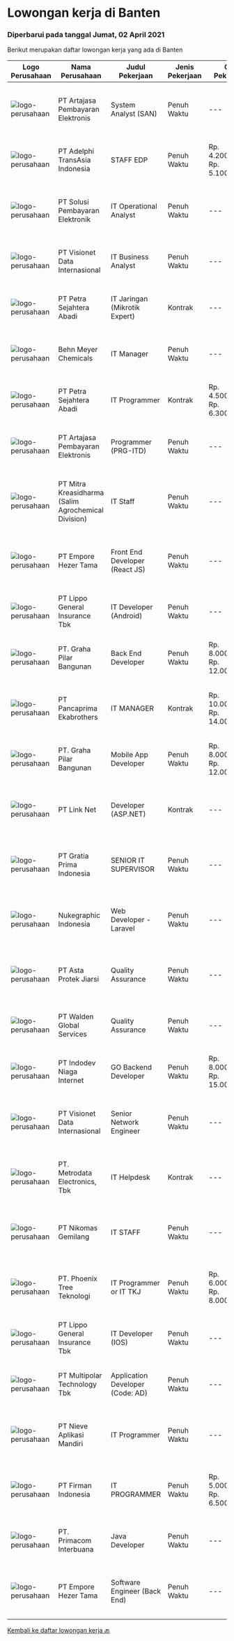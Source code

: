 
  # Lowongan kerja di Banten

  ### Diperbarui pada tanggal Jumat, 02 April 2021

  Berikut merupakan daftar lowongan kerja yang ada di Banten

  |Logo Perusahaan | Nama Perusahaan | Judul Pekerjaan | Jenis Pekerjaan | Gaji Pekerjaan | Lokasi | Deskripsi | Tanggal diunggah | Pranala |
  | -------------- | --------------- | --------------- | --------- | --------- | -------------- | ------- | ----------- | ----------- |
  |![logo-perusahaan](https://image-service-cdn.seek.com.au/5690fcfc82c15b6adca47b5c8a0e517f9adfa7ef/ee4dce1061f3f616224767ad58cb2fc751b8d2dc)|PT Artajasa Pembayaran Elektronis|System Analyst (SAN)|Penuh Waktu|---|Tangerang|AREAS OF RESPONSIBILITY: Deploy, maintain, and troubleshoot core business applications, including application servers, associated hardware, endpoints,...|Kamis, 01 April 2021|https://www.jobstreet.co.id/id/job/system-analyst-san-3496317?token=0~db84204d-9840-4603-b737-2ec408c323fa&sectionRank=1&jobId=jobstreet-id-job-3496317|
|![logo-perusahaan](https://image-service-cdn.seek.com.au/ee89ef3a92a149206542c302cbbd383572faf5b9/ee4dce1061f3f616224767ad58cb2fc751b8d2dc)|PT Adelphi TransAsia Indonesia|STAFF EDP|Penuh Waktu|Rp. 4.200.000-Rp. 5.100.000|Tangerang|Kualifikasi Umum : Usia Maksimal 24 Tahun Pendidikan Minimal D3 Sehat Jasmani dan Rohani Memiliki Tanggung Jawab &amp; Etos Kerja Yang Baik...|Rabu, 31 Maret 2021|https://www.jobstreet.co.id/id/job/staff-edp-3495756?token=0~db84204d-9840-4603-b737-2ec408c323fa&sectionRank=2&jobId=jobstreet-id-job-3495756|
|![logo-perusahaan](https://image-service-cdn.seek.com.au/0951f76d769cc4b2ca1a916363a69c06692de3f4/ee4dce1061f3f616224767ad58cb2fc751b8d2dc)|PT Solusi Pembayaran Elektronik|IT Operational Analyst|Penuh Waktu|---|Tangerang|Kualifikasi: Minimal pendidikan D3/S1, Teknik Informatika/ Sistem informasi Minimal pernah terlibat sebagai tim NSOC / operational / monitoring...|Rabu, 31 Maret 2021|https://www.jobstreet.co.id/id/job/it-operational-analyst-3496089?token=0~db84204d-9840-4603-b737-2ec408c323fa&sectionRank=3&jobId=jobstreet-id-job-3496089|
|![logo-perusahaan](https://image-service-cdn.seek.com.au/fc7e784b16ac3837d6f7ed1623edef9ed12c6a44/ee4dce1061f3f616224767ad58cb2fc751b8d2dc)|PT Visionet Data Internasional|IT Business Analyst|Penuh Waktu|---|Tangerang|Job Descriptions: Gather insight from corporate executive about business needs and future growth Ensure applications are compatible with the user...|Rabu, 31 Maret 2021|https://www.jobstreet.co.id/id/job/it-business-analyst-3495875?token=0~db84204d-9840-4603-b737-2ec408c323fa&sectionRank=4&jobId=jobstreet-id-job-3495875|
|![logo-perusahaan](https://image-service-cdn.seek.com.au/86675ee035430c331caf15cde73e5cf8d66a7a75/ee4dce1061f3f616224767ad58cb2fc751b8d2dc)|PT Petra Sejahtera Abadi|IT Jaringan (Mikrotik Expert)|Kontrak|---|Tangerang|Sarjana Teknik Informatika / Teknik Komputer / Sistem Informasi / Pendidikan Terkait dengan IPK minimal 3,00 (skala 4). Memahami Rancangan...|Rabu, 31 Maret 2021|https://www.jobstreet.co.id/id/job/it-jaringan-mikrotik-expert-3496022?token=0~db84204d-9840-4603-b737-2ec408c323fa&sectionRank=5&jobId=jobstreet-id-job-3496022|
|![logo-perusahaan](https://image-service-cdn.seek.com.au/338d0e169c31c5838a39bde5f253cb824139c862/ee4dce1061f3f616224767ad58cb2fc751b8d2dc)|Behn Meyer Chemicals|IT Manager|Penuh Waktu|---|Tangerang|Responsibilities: Responsible for entire process related to the IT, such as make strategic planning for the implementation of IT in accordance with...|Rabu, 31 Maret 2021|https://www.jobstreet.co.id/id/job/it-manager-3496044?token=0~db84204d-9840-4603-b737-2ec408c323fa&sectionRank=6&jobId=jobstreet-id-job-3496044|
|![logo-perusahaan](https://image-service-cdn.seek.com.au/86675ee035430c331caf15cde73e5cf8d66a7a75/ee4dce1061f3f616224767ad58cb2fc751b8d2dc)|PT Petra Sejahtera Abadi|IT Programmer|Kontrak|Rp. 4.500.000-Rp. 6.300.000|Tangerang|Kualifikasi: Sarjana Teknik Informatika / Teknik Komputer / Sistem Informasi / Pendidikan Terkait dengan IPK minimal 3,00 (skala 4). Memahami logika...|Rabu, 31 Maret 2021|https://www.jobstreet.co.id/id/job/it-programmer-3496017?token=0~db84204d-9840-4603-b737-2ec408c323fa&sectionRank=7&jobId=jobstreet-id-job-3496017|
|![logo-perusahaan](https://image-service-cdn.seek.com.au/5690fcfc82c15b6adca47b5c8a0e517f9adfa7ef/ee4dce1061f3f616224767ad58cb2fc751b8d2dc)|PT Artajasa Pembayaran Elektronis|Programmer (PRG-ITD)|Penuh Waktu|---|Tangerang|AREAS OF RESPONSIBILITY: Apply industry best practices to design, develop, test, deploy, support and maintain complex applications in clean and...|Kamis, 01 April 2021|https://www.jobstreet.co.id/id/job/programmer-prg-itd-3496318?token=0~db84204d-9840-4603-b737-2ec408c323fa&sectionRank=8&jobId=jobstreet-id-job-3496318|
|![logo-perusahaan](https://image-service-cdn.seek.com.au/ad4c5c3473609efa8641fdacdcedbb8ec0a8c11d/ee4dce1061f3f616224767ad58cb2fc751b8d2dc)|PT Mitra Kreasidharma (Salim Agrochemical Division)|IT Staff|Penuh Waktu|---|Banten|1. Usia maksimal 30 tahun2. Pendidikan S1 Teknik informatika3. Pengalaman Minimal 1 tahun4. Memahami SQL/Mysql, bahasa pemrograman PHP, Linux Server,...|Rabu, 31 Maret 2021|https://www.jobstreet.co.id/id/job/it-staff-3495077?token=0~db84204d-9840-4603-b737-2ec408c323fa&sectionRank=9&jobId=jobstreet-id-job-3495077|
|![logo-perusahaan](https://image-service-cdn.seek.com.au/787b96bc1ac0177767cb34e4b520d3837d02d7bf/ee4dce1061f3f616224767ad58cb2fc751b8d2dc)|PT Empore Hezer Tama|Front End Developer (React JS)|Penuh Waktu|---|Tangerang|Main Jobs: Develops and maintains the front-end of the product.  Be able to write clear, concise source-code documentation, unit and integration...|Kamis, 01 April 2021|https://www.jobstreet.co.id/id/job/front-end-developer-react-js-3496498?token=0~db84204d-9840-4603-b737-2ec408c323fa&sectionRank=10&jobId=jobstreet-id-job-3496498|
|![logo-perusahaan](https://image-service-cdn.seek.com.au/eb0d7f429bf570c0d557aa8387372d44f8f256d2/ee4dce1061f3f616224767ad58cb2fc751b8d2dc)|PT Lippo General Insurance Tbk|IT Developer (Android)|Penuh Waktu|---|Banten|Deskripsi pekerjaan: Membuat kode program, debug program dan memastikan program aplikasi berjalan sesuai dengan rancangan yang telah dibuat...|Kamis, 01 April 2021|https://www.jobstreet.co.id/id/job/it-developer-android-3487992?token=0~db84204d-9840-4603-b737-2ec408c323fa&sectionRank=11&jobId=jobstreet-id-job-3487992|
|![logo-perusahaan](https://image-service-cdn.seek.com.au/e8c418c5d24c845670fec450e807f0081ad1e749/ee4dce1061f3f616224767ad58cb2fc751b8d2dc)|PT. Graha Pilar Bangunan|Back End Developer|Penuh Waktu|Rp. 8.000.000-Rp. 12.000.000|Tangerang|Responsibilities: Write Back-End Codes (API) for company's marketplace website Deploy, update and maintain the code Provide technical insight...|Kamis, 01 April 2021|https://www.jobstreet.co.id/id/job/back-end-developer-3488392?token=0~db84204d-9840-4603-b737-2ec408c323fa&sectionRank=12&jobId=jobstreet-id-job-3488392|
|![logo-perusahaan](https://us.123rf.com/450wm/pavelstasevich/pavelstasevich1811/pavelstasevich181101027/112815900-stock-vector-no-image-available-icon-flat-vector.jpg?ver=6)|PT Pancaprima Ekabrothers|IT MANAGER|Kontrak|Rp. 10.000.000-Rp. 14.000.000|Tangerang|Deskripsi PekerjaanKualifikasi : · Pendidikan minimal S1 komputer, teknik atau sejenisnya· Pengalaman minimal 3 tahun di posisi manager· Mempunyai...|Selasa, 30 Maret 2021|https://www.jobstreet.co.id/id/job/it-manager-3494038?token=0~db84204d-9840-4603-b737-2ec408c323fa&sectionRank=13&jobId=jobstreet-id-job-3494038|
|![logo-perusahaan](https://image-service-cdn.seek.com.au/e8c418c5d24c845670fec450e807f0081ad1e749/ee4dce1061f3f616224767ad58cb2fc751b8d2dc)|PT. Graha Pilar Bangunan|Mobile App Developer|Penuh Waktu|Rp. 8.000.000-Rp. 12.000.000|Tangerang|Responsibilities: Write Cross-platform Mobile App Code for Android and iOS Deploy, update and maintain the code Provide technical insight regarding...|Kamis, 01 April 2021|https://www.jobstreet.co.id/id/job/mobile-app-developer-3488391?token=0~db84204d-9840-4603-b737-2ec408c323fa&sectionRank=14&jobId=jobstreet-id-job-3488391|
|![logo-perusahaan](https://image-service-cdn.seek.com.au/88bb9f73490f8f97e248ae37fe959673bbd84f99/ee4dce1061f3f616224767ad58cb2fc751b8d2dc)|PT Link Net|Developer (ASP.NET)|Kontrak|---|Tangerang|Kandidat harus memiliki setidaknya Gelar Sarjana di Ilmu Komputer/Teknologi Informasi atau setara. Setidaknya memiliki 2 tahun pengalaman dalam bidang...|Kamis, 01 April 2021|https://www.jobstreet.co.id/id/job/developer-asp-net-3488237?token=0~db84204d-9840-4603-b737-2ec408c323fa&sectionRank=15&jobId=jobstreet-id-job-3488237|
|![logo-perusahaan](https://image-service-cdn.seek.com.au/a75c0b356cfb4ba003cb5b513d7b06709072b645/ee4dce1061f3f616224767ad58cb2fc751b8d2dc)|PT Gratia Prima Indonesia|SENIOR IT SUPERVISOR|Penuh Waktu|---|Tangerang|Job Description: Perform assessments on company systems to ensure proper operations and to identify any issues that need to be addressed Organize and...|Kamis, 01 April 2021|https://www.jobstreet.co.id/id/job/senior-it-supervisor-3488547?token=0~db84204d-9840-4603-b737-2ec408c323fa&sectionRank=16&jobId=jobstreet-id-job-3488547|
|![logo-perusahaan](https://image-service-cdn.seek.com.au/386c711446abe5658e59252aba9dd486a95a4d59/ee4dce1061f3f616224767ad58cb2fc751b8d2dc)|Nukegraphic Indonesia|Web Developer - Laravel|Penuh Waktu|---|Tangerang|Job Description:Working together in web development life cycles with clients, designers, front-end developers, and the rest of the development teams...|Selasa, 30 Maret 2021|https://www.jobstreet.co.id/id/job/web-developer-laravel-3494415?token=0~db84204d-9840-4603-b737-2ec408c323fa&sectionRank=17&jobId=jobstreet-id-job-3494415|
|![logo-perusahaan](https://image-service-cdn.seek.com.au/f490de5ba66bd1948151a7f71bf2fdc5aa0278ba/ee4dce1061f3f616224767ad58cb2fc751b8d2dc)|PT Asta Protek Jiarsi|Quality Assurance|Penuh Waktu|---|Tangerang|Job Description: Analysts and interacting with Developers Working closely with software developers to develop test specifications and build test cases...|Senin, 29 Maret 2021|https://www.jobstreet.co.id/id/job/quality-assurance-3493606?token=0~db84204d-9840-4603-b737-2ec408c323fa&sectionRank=18&jobId=jobstreet-id-job-3493606|
|![logo-perusahaan](https://image-service-cdn.seek.com.au/50be4a53df7e59e003b79dbee84684ababc187af/ee4dce1061f3f616224767ad58cb2fc751b8d2dc)|PT Walden Global Services|Quality Assurance|Penuh Waktu|---|Tangerang|Candidate must possess at least a Diploma, Bachelor's Degree, Computer Science/Information Technology or equivalent. Required skill(s): Software...|Selasa, 30 Maret 2021|https://www.jobstreet.co.id/id/job/quality-assurance-3494620?token=0~db84204d-9840-4603-b737-2ec408c323fa&sectionRank=19&jobId=jobstreet-id-job-3494620|
|![logo-perusahaan](https://image-service-cdn.seek.com.au/0fb4dd7a4e851a8c110f4f9244ae1d3ffdba0771/ee4dce1061f3f616224767ad58cb2fc751b8d2dc)|PT Indodev Niaga Internet|GO Backend Developer|Penuh Waktu|Rp. 8.000.000-Rp. 15.000.000|Tangerang|2+ years of working experience with Golang; Experience with cloud services; Ability to write clean and easily maintained code. Job Description : Your...|Kamis, 01 April 2021|https://www.jobstreet.co.id/id/job/go-backend-developer-3488633?token=0~db84204d-9840-4603-b737-2ec408c323fa&sectionRank=20&jobId=jobstreet-id-job-3488633|
|![logo-perusahaan](https://image-service-cdn.seek.com.au/fc7e784b16ac3837d6f7ed1623edef9ed12c6a44/ee4dce1061f3f616224767ad58cb2fc751b8d2dc)|PT Visionet Data Internasional|Senior Network Engineer|Penuh Waktu|---|Banten|Requirements: Candidate must possess at least Bachelor's Degree in Computer Science/Information Technology or equivalent.  At least 5 Year(s) of...|Kamis, 01 April 2021|https://www.jobstreet.co.id/id/job/senior-network-engineer-3484149?token=0~db84204d-9840-4603-b737-2ec408c323fa&sectionRank=21&jobId=jobstreet-id-job-3484149|
|![logo-perusahaan](https://image-service-cdn.seek.com.au/360ff551a5280d24a3ac9432bdc8ba5ec988566b/ee4dce1061f3f616224767ad58cb2fc751b8d2dc)|PT. Metrodata Electronics, Tbk|IT Helpdesk|Kontrak|---|Tangerang|Candidate must possess at least Diploma in Engineering (Computer/Telecommunication), Computer Science/Information Technology or equivalent. Required...|Selasa, 30 Maret 2021|https://www.jobstreet.co.id/id/job/it-helpdesk-3493968?token=0~db84204d-9840-4603-b737-2ec408c323fa&sectionRank=22&jobId=jobstreet-id-job-3493968|
|![logo-perusahaan](https://image-service-cdn.seek.com.au/57d3e41a20ee56722d83a07d9eab0ca20efd0ffd/ee4dce1061f3f616224767ad58cb2fc751b8d2dc)|PT Nikomas Gemilang|IT STAFF|Penuh Waktu|---|Serang|RESPONSIBILITIES :  Maintaining computer, network and all IT tools Check and repair for network and computer problems  QUALIFICATIONS :  Candidate...|Selasa, 30 Maret 2021|https://www.jobstreet.co.id/id/job/it-staff-3493848?token=0~db84204d-9840-4603-b737-2ec408c323fa&sectionRank=23&jobId=jobstreet-id-job-3493848|
|![logo-perusahaan](https://us.123rf.com/450wm/pavelstasevich/pavelstasevich1811/pavelstasevich181101027/112815900-stock-vector-no-image-available-icon-flat-vector.jpg?ver=6)|PT. Phoenix Tree Teknologi|IT Programmer or IT TKJ|Penuh Waktu|Rp. 6.000.000-Rp. 8.000.000|Tangerang|Mastering Web Programming, VB.Net, PHP, java script, Web Developer, Android Applications dan IOS Applications. (IT Programmer) At leats 3 Year(s) of...|Kamis, 01 April 2021|https://www.jobstreet.co.id/id/job/it-programmer-or-it-tkj-3496556?token=0~db84204d-9840-4603-b737-2ec408c323fa&sectionRank=24&jobId=jobstreet-id-job-3496556|
|![logo-perusahaan](https://image-service-cdn.seek.com.au/eb0d7f429bf570c0d557aa8387372d44f8f256d2/ee4dce1061f3f616224767ad58cb2fc751b8d2dc)|PT Lippo General Insurance Tbk|IT Developer (IOS)|Penuh Waktu|---|Banten|Deskripsi pekerjaan: Membuat kode program, debug program dan memastikan program aplikasi berjalan sesuai dengan rancangan yang telah dibuat...|Rabu, 31 Maret 2021|https://www.jobstreet.co.id/id/job/it-developer-ios-3487292?token=0~db84204d-9840-4603-b737-2ec408c323fa&sectionRank=25&jobId=jobstreet-id-job-3487292|
|![logo-perusahaan](https://image-service-cdn.seek.com.au/fac8ec91dcc0012b551a1f20f6d2707a1f7be282/ee4dce1061f3f616224767ad58cb2fc751b8d2dc)|PT Multipolar Technology Tbk|Application Developer (Code: AD)|Penuh Waktu|---|Tangerang|Analyses and design software’s requirement and specification. Develop, test and evaluate new/existing system To produce system application which can...|Rabu, 31 Maret 2021|https://www.jobstreet.co.id/id/job/application-developer-code:-ad-3495415?token=0~db84204d-9840-4603-b737-2ec408c323fa&sectionRank=26&jobId=jobstreet-id-job-3495415|
|![logo-perusahaan](https://image-service-cdn.seek.com.au/38ff4b47cc2dd36f31100b9396fb50ab2009fbbb/ee4dce1061f3f616224767ad58cb2fc751b8d2dc)|PT Nieve Aplikasi Mandiri|IT Programmer|Penuh Waktu|---|Tangerang|General Programming Skills, Analyzing Information, and Problem Solving. Software Algorithm Design, Software Performance Tuning, Attention to Detail,...|Selasa, 30 Maret 2021|https://www.jobstreet.co.id/id/job/it-programmer-3480878?token=0~db84204d-9840-4603-b737-2ec408c323fa&sectionRank=27&jobId=jobstreet-id-job-3480878|
|![logo-perusahaan](https://image-service-cdn.seek.com.au/08b10405cfbe3806f5fcdcf613c0b2aaf78396d1/ee4dce1061f3f616224767ad58cb2fc751b8d2dc)|PT Firman Indonesia|IT PROGRAMMER|Penuh Waktu|Rp. 5.000.000-Rp. 6.500.000|Tangerang|Pendidikan minimal D3 Teknologi Informasi Menguasai Web Programming,VB.Net, PHP, java script, Web Developer, Aplikasi Android dan Aplikasi IOS Fresh...|Selasa, 30 Maret 2021|https://www.jobstreet.co.id/id/job/it-programmer-3494915?token=0~db84204d-9840-4603-b737-2ec408c323fa&sectionRank=28&jobId=jobstreet-id-job-3494915|
|![logo-perusahaan](https://image-service-cdn.seek.com.au/0962bebcc73085628db47370145df1013da6fb63/ee4dce1061f3f616224767ad58cb2fc751b8d2dc)|PT. Primacom Interbuana|Java Developer|Penuh Waktu|---|Tangerang|Deskripsi pekerjaan : Membuat / mengembangkan / memperbaiki sistem aplikasi sesuai dengan kebutuhan user &amp; perusahaan. Persyaratan: Pendidikan...|Rabu, 31 Maret 2021|https://www.jobstreet.co.id/id/job/java-developer-3487609?token=0~db84204d-9840-4603-b737-2ec408c323fa&sectionRank=29&jobId=jobstreet-id-job-3487609|
|![logo-perusahaan](https://image-service-cdn.seek.com.au/787b96bc1ac0177767cb34e4b520d3837d02d7bf/ee4dce1061f3f616224767ad58cb2fc751b8d2dc)|PT Empore Hezer Tama|Software Engineer (Back End)|Penuh Waktu|---|Tangerang|Requirements: Candidate must possess at least SMU, Diploma, Bachelor's Degree in Computer Science/Information Technology or equivalent. At least...|Kamis, 01 April 2021|https://www.jobstreet.co.id/id/job/software-engineer-back-end-3496928?token=0~db84204d-9840-4603-b737-2ec408c323fa&sectionRank=30&jobId=jobstreet-id-job-3496928|


  [Kembali ke daftar lowongan kerja 🔙](../README.md#daftar-lowongan-kerja)
  